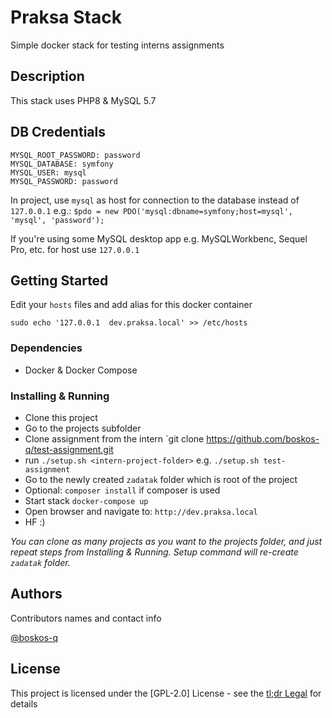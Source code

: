 # Praksa Stack

Simple docker stack for testing interns assignments

## Description

This stack uses PHP8 & MySQL 5.7

## DB Credentials

    MYSQL_ROOT_PASSWORD: password
    MYSQL_DATABASE: symfony
    MYSQL_USER: mysql
    MYSQL_PASSWORD: password

In project, use `mysql` as host for connection to the database instead of `127.0.0.1` e.g.:
`$pdo = new PDO('mysql:dbname=symfony;host=mysql', 'mysql', 'password');`

If you're using some MySQL desktop app e.g. MySQLWorkbenc, Sequel Pro, etc. for host use `127.0.0.1`

## Getting Started

Edit your `hosts` files and add alias for this docker container

`sudo echo '127.0.0.1  dev.praksa.local' >> /etc/hosts`
### Dependencies

* Docker & Docker Compose

### Installing & Running

* Clone this project
* Go to the projects subfolder
* Clone assignment from the intern `git clone https://github.com/boskos-q/test-assignment.git 
* run `./setup.sh <intern-project-folder>` e.g. `./setup.sh test-assignment`
* Go to the newly created `zadatak` folder which is root of the project
* Optional: `composer install` if composer is used
* Start stack `docker-compose up`
* Open browser and navigate to: `http://dev.praksa.local`
* HF :)

*You can clone as many projects as you want to the projects folder, and just repeat steps from Installing & Running. Setup command will re-create `zadatak` folder.*


## Authors

Contributors names and contact info

[@boskos-q](https://github.com/boskos-q)


## License

This project is licensed under the [GPL-2.0] License - see the [tl;dr Legal](https://www.tldrlegal.com/l/gpl2) for details